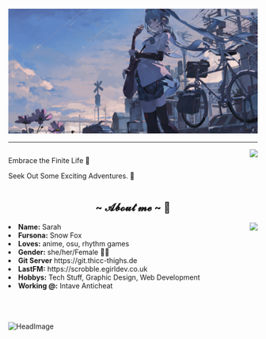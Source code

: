 ![HeadImage](Image/miku.png)

---


<div style="overflow: auto;">
  <div style="float: left;">
    <p>Embrace the Finite Life  🦊 </p>
    <p>Seek Out Some Exciting Adventures. 👋 </p>
  </div>
  <div style="float: right;">
    <img src="https://github-readme-stats.vercel.app/api?username=Arc-huangjingtong&show_icons=true&theme=radical" width="300">
  </div>
</div>


<h2 align="center">  ~ 𝓐𝓫𝓸𝓾𝓽 𝓶𝓮 ~ 🦊 </h2>
  <div align="center">
<img src="https://github-readme-stats.vercel.app/api?username=Arc-huangjingtong&show_icons=true&theme=radical" align="right">
  </div>
<li>
 <b>Name:</b> Sarah</li>
<li>
<b>Fursona:</b> Snow Fox
</li>
<li>
<b>Loves:</b> anime, osu, rhythm games
</li>
<li>
<b>Gender:</b> she/her/Female 🏳️‍⚧️
</li>
<li>
<b>Git Server</b> https://git.thicc-thighs.de
</li>
<li>
<b>LastFM:</b> https://scrobble.egirldev.co.uk
</li>
<li>
<b>Hobbys:</b> Tech Stuff, Graphic Design, Web Development
</li>
<li>
<b>Working @:</b> Intave Anticheat
</li>
<br><br><br>


![HeadImage](https://github-readme-stats.vercel.app/api?username=Arc-huangjingtong&show_icons=true&theme=radical)